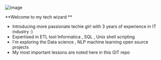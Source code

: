 

<!---
ABIRAMI1997/ABIRAMI1997 is a ✨ special ✨ repository because its `README.md` (this file) appears on your GitHub profile.
You can click the Preview link to take a look at your changes.
--->


![image](https://user-images.githubusercontent.com/63499457/158515354-92f8df92-0678-472b-ad49-eb5a7b58cda2.png)


 **Welcome to my tech wizard **
- Introducing more passionate techie girl with 3 years of experience in IT industry :)
- Expertised in ETL tool Informatica , SQL , Unix shell scripting 
- I'm exploring the Data science , NLP machine learning open source projects
- My most important lessons are noted here in this GIT repo


